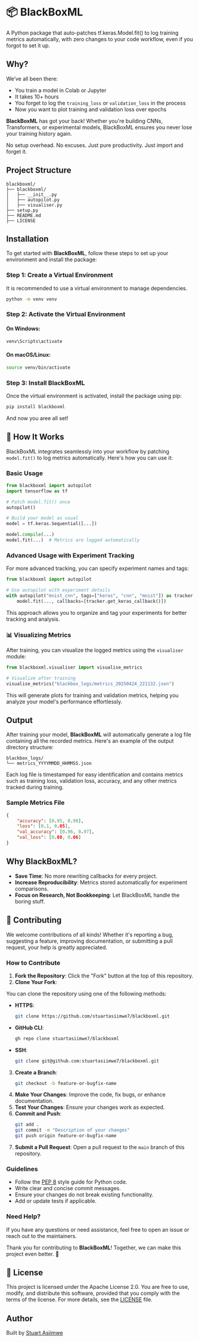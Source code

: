 # 📦 BlackBoxML
 A Python package that auto-patches tf.keras.Model.fit() to log training metrics automatically, with zero changes to your code workflow, even if you forgot to set it up.

## Why?

We’ve all been there:
- You train a model in Colab or Jupyter
- It takes 10+ hours
- You forget to log the `training_loss` or `validation_loss` in the process
- Now you want to plot training and validation loss over epochs

**BlackBoxML** has got your back!
Whether you're building CNNs, Transformers, or experimental models, BlackBoxML ensures you never lose your training history again.

No setup overhead.
No excuses.
Just pure productivity.
Just import and forget it.

## Project Structure

```
blackboxml/
├── blackboxml/
│   ├── __init__.py
│   ├── autopilot.py
│   ├── visualiser.py
├── setup.py
├── README.md
├── LICENSE
```

## Installation

To get started with **BlackBoxML**, follow these steps to set up your environment and install the package:

### Step 1: Create a Virtual Environment

It is recommended to use a virtual environment to manage dependencies.

```bash
python -m venv venv
```

### Step 2: Activate the Virtual Environment

#### On Windows:
```bash
venv\Scripts\activate
```

#### On macOS/Linux:
```bash
source venv/bin/activate
```

### Step 3: Install BlackBoxML

Once the virtual environment is activated, install the package using pip:

```bash
pip install blackboxml
```

And now you aree all set! 

## 🧩 How It Works

BlackBoxML integrates seamlessly into your workflow by patching `model.fit()` to log metrics automatically. Here's how you can use it:

### Basic Usage

```python
from blackboxml import autopilot
import tensorflow as tf

# Patch model.fit() once
autopilot()

# Build your model as usual
model = tf.keras.Sequential([...])

model.compile(...)
model.fit(...)  # Metrics are logged automatically
```

### Advanced Usage with Experiment Tracking

For more advanced tracking, you can specify experiment names and tags:

```python
from blackboxml import autopilot

# Use autopilot with experiment details
with autopilot("mnist_cnn", tags=["keras", "cnn", "mnist"]) as tracker:
    model.fit(..., callbacks=[tracker.get_keras_callback()])
```

This approach allows you to organize and tag your experiments for better tracking and analysis.

### 📊 Visualizing Metrics

After training, you can visualize the logged metrics using the `visualiser` module:

```python
from blackboxml.visualiser import visualise_metrics

# Visualize after training
visualise_metrics("blackbox_logs/metrics_20250424_221132.json")
```

This will generate plots for training and validation metrics, helping you analyze your model's performance effortlessly.

## Output

After training your model, **BlackBoxML** will automatically generate a log file containing all the recorded metrics. Here's an example of the output directory structure:

```
blackbox_logs/
└── metrics_YYYYMMDD_HHMMSS.json
```

Each log file is timestamped for easy identification and contains metrics such as training loss, validation loss, accuracy, and any other metrics tracked during training.
### Sample Metrics File

```json
{
    "accuracy": [0.95, 0.98],
    "loss": [0.1, 0.05],
    "val_accuracy": [0.96, 0.97],
    "val_loss": [0.08, 0.06]
}
```
## Why BlackBoxML?

- **Save Time**: No more rewriting callbacks for every project.
- **Increase Reproducibility**: Metrics stored automatically for experiment comparisons.
- **Focus on Research, Not Bookkeeping**: Let BlackBoxML handle the boring stuff.

## 🤝 Contributing

We welcome contributions of all kinds! Whether it's reporting a bug, suggesting a feature, improving documentation, or submitting a pull request, your help is greatly appreciated.

### How to Contribute

1. **Fork the Repository**: Click the "Fork" button at the top of this repository.
2. **Clone Your Fork**: 

You can clone the repository using one of the following methods:

- **HTTPS**:
    ```bash
    git clone https://github.com/stuartasiimwe7/blackboxml.git
    ```
- **GitHub CLI**:
    ```bash
    gh repo clone stuartasiimwe7/blackboxml
    ```
- **SSH**:
    ```bash
    git clone git@github.com:stuartasiimwe7/blackboxml.git
    ```
3. **Create a Branch**: 
    ```bash
    git checkout -b feature-or-bugfix-name
    ```
4. **Make Your Changes**: Improve the code, fix bugs, or enhance documentation.
5. **Test Your Changes**: Ensure your changes work as expected.
6. **Commit and Push**:
    ```bash
    git add .
    git commit -m "Description of your changes"
    git push origin feature-or-bugfix-name
    ```
7. **Submit a Pull Request**: Open a pull request to the `main` branch of this repository.

### Guidelines

- Follow the [PEP 8](https://peps.python.org/pep-0008/) style guide for Python code.
- Write clear and concise commit messages.
- Ensure your changes do not break existing functionality.
- Add or update tests if applicable.

### Need Help?

If you have any questions or need assistance, feel free to open an issue or reach out to the maintainers.

Thank you for contributing to **BlackBoxML**! Together, we can make this project even better. 🚀

## 📜 License

This project is licensed under the Apache License 2.0. You are free to use, modify, and distribute this software, provided that you comply with the terms of the license. For more details, see the [LICENSE](./LICENSE) file.

## Author

Built by [Stuart Asiimwe](https://www.linkedin.com/in/stuartasiimwe/)